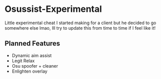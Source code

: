 # Osussist-Experimental
Little experimental cheat I started making for a client but he decided to go somewhere else lmao, Ill try to update this from time to time if I feel like it!

## Planned Features
- Dynamic aim assist
- Legit Relax
- Osu spoofer + cleaner
- Enlighten overlay

